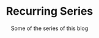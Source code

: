 ---
layout: page
title: Recurring Series
subtitle: Some of the series of this blog
call_to_action: ["Like any of these series?", "Get notified whenever new content is up!"]
---